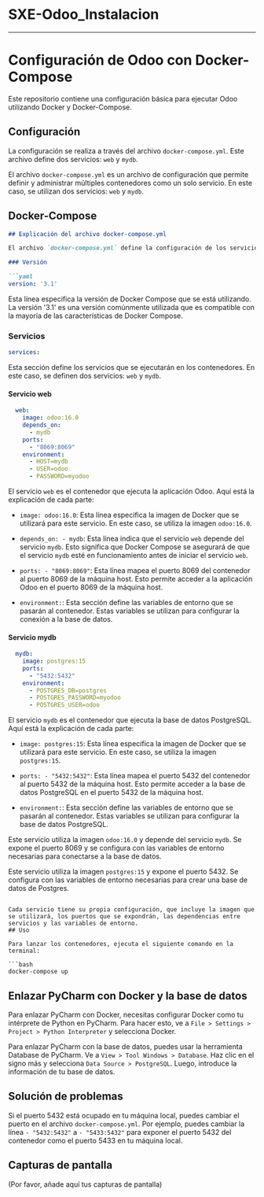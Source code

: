 # SXE-Odoo_Instalacion

---
# Configuración de Odoo con Docker-Compose

Este repositorio contiene una configuración básica para ejecutar Odoo utilizando Docker y Docker-Compose.

## Configuración

La configuración se realiza a través del archivo `docker-compose.yml`. Este archivo define dos servicios: `web` y `mydb`.

El archivo `docker-compose.yml` es un archivo de configuración que permite definir y administrar múltiples contenedores como un solo servicio. En este caso, se utilizan dos servicios: `web` y `mydb`.

## Docker-Compose

```markdown
## Explicación del archivo docker-compose.yml

El archivo `docker-compose.yml` define la configuración de los servicios que se ejecutarán en los contenedores. Aquí está la explicación de cada sección:

### Versión

```yaml
version: '3.1'
```

Esta línea especifica la versión de Docker Compose que se está utilizando. La versión '3.1' es una versión comúnmente utilizada que es compatible con la mayoría de las características de Docker Compose.

### Servicios

```yaml
services:
```

Esta sección define los servicios que se ejecutarán en los contenedores. En este caso, se definen dos servicios: `web` y `mydb`.

#### Servicio web

```yaml
  web:
    image: odoo:16.0
    depends_on:
      - mydb
    ports:
      - "8069:8069"
    environment:
      - HOST=mydb
      - USER=odoo
      - PASSWORD=myodoo
```

El servicio `web` es el contenedor que ejecuta la aplicación Odoo. Aquí está la explicación de cada parte:

- `image: odoo:16.0`: Esta línea especifica la imagen de Docker que se utilizará para este servicio. En este caso, se utiliza la imagen `odoo:16.0`.

- `depends_on: - mydb`: Esta línea indica que el servicio `web` depende del servicio `mydb`. Esto significa que Docker Compose se asegurará de que el servicio `mydb` esté en funcionamiento antes de iniciar el servicio `web`.

- `ports: - "8069:8069"`: Esta línea mapea el puerto 8069 del contenedor al puerto 8069 de la máquina host. Esto permite acceder a la aplicación Odoo en el puerto 8069 de la máquina host.

- `environment:`: Esta sección define las variables de entorno que se pasarán al contenedor. Estas variables se utilizan para configurar la conexión a la base de datos.


#### Servicio mydb

```yaml
  mydb:
    image: postgres:15
    ports:
      - "5432:5432"
    environment:
      - POSTGRES_DB=postgres
      - POSTGRES_PASSWORD=myodoo
      - POSTGRES_USER=odoo
```

El servicio `mydb` es el contenedor que ejecuta la base de datos PostgreSQL. Aquí está la explicación de cada parte:

- `image: postgres:15`: Esta línea especifica la imagen de Docker que se utilizará para este servicio. En este caso, se utiliza la imagen `postgres:15`.

- `ports: - "5432:5432"`: Esta línea mapea el puerto 5432 del contenedor al puerto 5432 de la máquina host. Esto permite acceder a la base de datos PostgreSQL en el puerto 5432 de la máquina host.

- `environment:`: Esta sección define las variables de entorno que se pasarán al contenedor. Estas variables se utilizan para configurar la base de datos PostgreSQL.

Este servicio utiliza la imagen `odoo:16.0` y depende del servicio `mydb`. Se expone el puerto 8069 y se configura con las variables de entorno necesarias para conectarse a la base de datos.


Este servicio utiliza la imagen `postgres:15` y expone el puerto 5432. Se configura con las variables de entorno necesarias para crear una base de datos de Postgres.
```

Cada servicio tiene su propia configuración, que incluye la imagen que se utilizará, los puertos que se expondrán, las dependencias entre servicios y las variables de entorno.
## Uso

Para lanzar los contenedores, ejecuta el siguiente comando en la terminal:

```bash
docker-compose up
```

## Enlazar PyCharm con Docker y la base de datos

Para enlazar PyCharm con Docker, necesitas configurar Docker como tu intérprete de Python en PyCharm. Para hacer esto, ve a `File > Settings > Project > Python Interpreter` y selecciona Docker.

Para enlazar PyCharm con la base de datos, puedes usar la herramienta Database de PyCharm. Ve a `View > Tool Windows > Database`. Haz clic en el signo más y selecciona `Data Source > PostgreSQL`. Luego, introduce la información de tu base de datos.

## Solución de problemas

Si el puerto 5432 está ocupado en tu máquina local, puedes cambiar el puerto en el archivo `docker-compose.yml`. Por ejemplo, puedes cambiar la línea `- "5432:5432"` a `- "5433:5432"` para exponer el puerto 5432 del contenedor como el puerto 5433 en tu máquina local.

## Capturas de pantalla

(Por favor, añade aquí tus capturas de pantalla)
